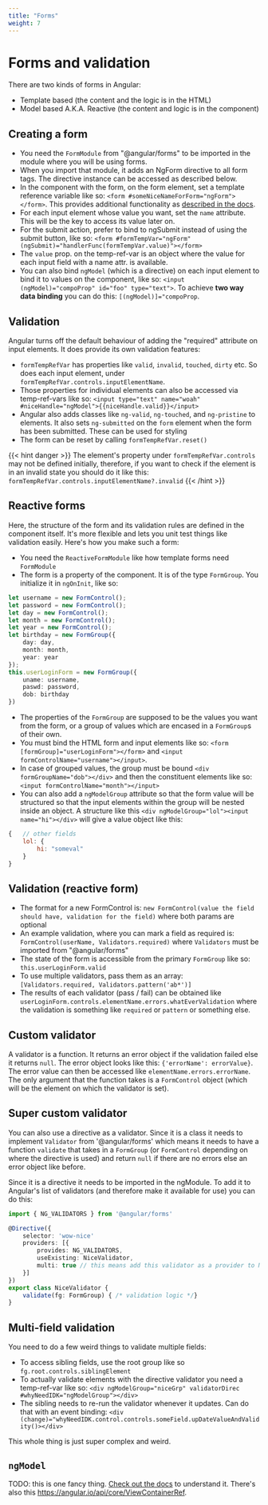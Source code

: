 ```yaml
---
title: "Forms"
weight: 7
---
```

# Forms and validation
There are two kinds of forms in Angular:
* Template based (the content and the logic is in the HTML)
* Model based A.K.A. Reactive (the content and logic is in the component)

## Creating a form
* You need the `FormModule` from "@angular/forms" to be imported in the module where you will be using forms.
* When you import that module, it adds an NgForm directive to all form tags.
The directive instance can be accessed as described below.
* In the component with the form, on the form element, set a template reference variable like so: `<form #someNiceNameForForm="ngForm"></form>`. 
This provides additional functionality as [described in the docs](https://angular.io/guide/template-reference-variables#using-ngform-with-template-variables).
* For each input element whose value you want, set the `name` attribute. This will be the key to access its value later on.
* For the submit action, prefer to bind to ngSubmit instead of using the submit button, like so: `<form #formTempVar="ngForm" (ngSubmit)="handlerFunc(formTempVar.value)"></form>`
* The `value` prop. on the temp-ref-var is an object where the value for each input field with a name attr. is available.
* You can also bind `ngModel` (which is a directive) on each input element to bind it to values 
on the component, like so: `<input (ngModel)="compoProp" id="foo" type="text">`. 
To achieve **two way data binding** you can do this: `[(ngModel)]="compoProp`.

## Validation
Angular turns off the default behaviour of adding the "required" attribute on input elements. It does provide its own validation features:
* `formTempRefVar` has properties like `valid`, `invalid`, `touched`, `dirty` etc.
So does each input element, under `formTempRefVar.controls.inputElementName`.
* Those properties for individual elements can also be accessed via temp-ref-vars like so:
`<input type="text" name="woah" #niceHandle="ngModel">{{niceHandle.valid}}</input>`
* Angular also adds classes like `ng-valid`, `ng-touched`, and `ng-pristine` to elements.
It also sets `ng-submitted` on the `form` element when the form has been submitted.
These can be used for styling
* The form can be reset by calling `formTempRefVar.reset()`

{{< hint danger >}}
The element's property under `formTempRefVar.controls` may not be defined initially, therefore, if you want to check if the element is in an invalid state you should do it like this: `formTempRefVar.controls.inputElementName?.invalid`
{{< /hint >}}

## Reactive forms
Here, the structure of the form and its validation rules are defined in the component itself. It's more flexible and lets you unit test things like validation easily. Here's how you make such a form:
* You need the `ReactiveFormModule` like how template forms need `FormModule`
* The form is a property of the component. It is of the type `FormGroup`. You initialize it in `ngOnInit`, like so:
```ts
let username = new FormControl();
let password = new FormControl();
let day = new FormControl();
let month = new FormControl();
let year = new FormControl();
let birthday = new FormGroup({
    day: day,
    month: month,
    year: year
});
this.userLoginForm = new FormGroup({
    uname: username,
    paswd: password,
    dob: birthday
})
```
* The properties of the `FormGroup` are supposed to be the values you want from the form, or a group of values which are encased in a `FormGroup`s of their own.
* You must bind the HTML form and input elements like so: `<form [formGroup]="userLoginForm"></form>` and `<input formControlName="username"></input>`.
* In case of grouped values, the group must be bound `<div formGroupName="dob"></div>` and then the constituent elements like so: `<input formControlName="month"></input>`
* You can also add a `ngModelGroup` attribute so that the form value will be structured so that 
the input elements within the group will be nested inside an object. 
A structure like this `<div ngModelGroup="lol"><input name="hi"></div>` will give a value object like this:
```js
{   // other fields
    lol: {
        hi: "someval"
    }
}
```

## Validation (reactive form)
* The format for a new FormControl is: `new FormControl(value the field should have, validation for the field)` where both params are optional
* An example validation, where you can mark a field as required is: `FormControl(userName, Validators.required)` where `Validators` must be imported from "@angular/forms"
* The state of the form is accessible from the primary `FormGroup` like so: `this.userLoginForm.valid`
* To use multiple validators, pass them as an array: `[Validators.required, Validators.pattern('ab*')]`
* The results of each validator (pass / fail) can be obtained like `userLoginForm.controls.elementName.errors.whatEverValidation` where the validation is something like `required` or `pattern` or something else.

## Custom validator
A validator is a function. It returns an error object if the validation failed else it returns `null`. The error object looks like this: `{'errorName': errorValue}`. The error value can then be accessed like `elementName.errors.errorName`. The only argument that the function takes is a `FormControl` object (which will be the element on which the validator is set).

## Super custom validator
You can also use a directive as a validator. Since it is a class it needs to implement `Validator` from '@angular/forms' which means it needs to have a function `validate` that takes in a `FormGroup` (or `FormControl` depending on where the directive is used) and return `null` if there are no errors else an error object like before.

Since it is a directive it needs to be imported in the ngModule. To add it to Angular's list of validators (and therefore make it available for use) you can do this:
```ts
import { NG_VALIDATORS } from '@angular/forms'

@Directive({
    selector: 'wow-nice'
    providers: [{
        provides: NG_VALIDATORS,
        useExisting: NiceValidator,
        multi: true // this means add this validator as a provider to NG_VALIDATORS
    }]
})
export class NiceValidator {
    validate(fg: FormGroup) { /* validation logic */}
}
```

## Multi-field validation
You need to do a few weird things to validate multiple fields:
* To access sibling fields, use the root group like so `fg.root.controls.siblingElement`
* To actually validate elements with the directive validator you need a temp-ref-var like so: 
`<div ngModelGroup="niceGrp" validatorDirec #whyNeedIDK="ngModelGroup"></div>`
* The sibling needs to re-run the validator whenever it updates. Can do that with an event binding: `<div (change)="whyNeedIDK.control.controls.someField.upDateValueAndValidity()></div>`

This whole thing is just super complex and weird.

## `ngModel`
TODO: this is one fancy thing. [Check out the docs](https://angular.io/api/forms/NgModel) to understand it.
There's also this https://angular.io/api/core/ViewContainerRef.